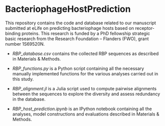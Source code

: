 # BacteriophageHostPrediction
This repository contains the code and database related to our manuscript submitted at eLife on predicting bacteriophage hosts based on receptor-binding proteins. This research is funded by a PhD fellowship strategic basic research from the Research Foundation – Flanders (FWO), grant number 1S69520N.

* <i>RBP_database.csv</i> contains the collected RBP sequences as described in Materials & Methods.

* <i>RBP_functions.py</i> is a Python script containing all the necessary manually implemented functions for the various analyses carried out in this study.

* <i>RBP_alignment.jl</i> is a Julia script used to compute pairwise alignments between the sequences to explore the diversity and assess redundancy in the database.

* <i>RBP_host_prediction.ipynb</i> is an IPython notebook containing all the analyses, model constructions and evaluations described in Materials & Methods.
